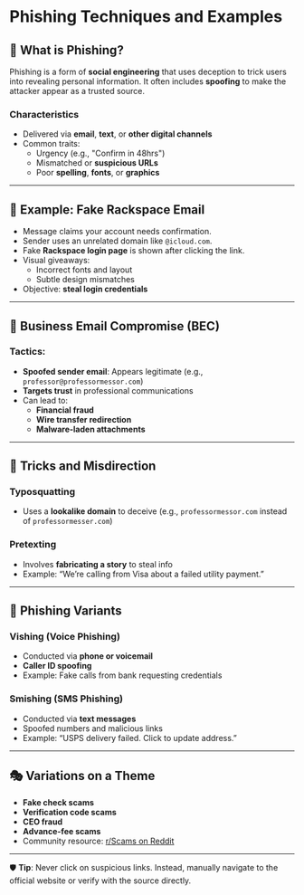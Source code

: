 # Phishing Techniques and Examples

## 📧 What is Phishing?
Phishing is a form of **social engineering** that uses deception to trick users into revealing personal information. It often includes **spoofing** to make the attacker appear as a trusted source.

### Characteristics
- Delivered via **email**, **text**, or **other digital channels**
- Common traits:
  - Urgency (e.g., "Confirm in 48hrs")
  - Mismatched or **suspicious URLs**
  - Poor **spelling**, **fonts**, or **graphics**

---

## 🧪 Example: Fake Rackspace Email
- Message claims your account needs confirmation.
- Sender uses an unrelated domain like `@icloud.com`.
- Fake **Rackspace login page** is shown after clicking the link.
- Visual giveaways:
  - Incorrect fonts and layout
  - Subtle design mismatches
- Objective: **steal login credentials**

---

## 🏢 Business Email Compromise (BEC)
### Tactics:
- **Spoofed sender email**: Appears legitimate (e.g., `professor@professormessor.com`)
- **Targets trust** in professional communications
- Can lead to:
  - **Financial fraud**
  - **Wire transfer redirection**
  - **Malware-laden attachments**

---

## 🎩 Tricks and Misdirection

### Typosquatting
- Uses a **lookalike domain** to deceive (e.g., `professormessor.com` instead of `professormesser.com`)

### Pretexting
- Involves **fabricating a story** to steal info
- Example: “We’re calling from Visa about a failed utility payment.”

---

## 📱 Phishing Variants

### Vishing (Voice Phishing)
- Conducted via **phone or voicemail**
- **Caller ID spoofing**
- Example: Fake calls from bank requesting credentials

### Smishing (SMS Phishing)
- Conducted via **text messages**
- Spoofed numbers and malicious links
- Example: “USPS delivery failed. Click to update address.”

---

## 🎭 Variations on a Theme
- **Fake check scams**
- **Verification code scams**
- **CEO fraud**
- **Advance-fee scams**
- Community resource: [r/Scams on Reddit](https://reddit.com/r/Scams)

---

🛡️ **Tip**: Never click on suspicious links. Instead, manually navigate to the official website or verify with the source directly.
